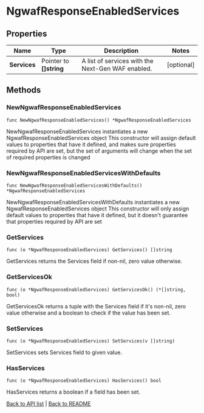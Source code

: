 # NgwafResponseEnabledServices

## Properties

Name | Type | Description | Notes
------------ | ------------- | ------------- | -------------
**Services** | Pointer to **[]string** | A list of services with the Next-Gen WAF enabled. | [optional] 

## Methods

### NewNgwafResponseEnabledServices

`func NewNgwafResponseEnabledServices() *NgwafResponseEnabledServices`

NewNgwafResponseEnabledServices instantiates a new NgwafResponseEnabledServices object
This constructor will assign default values to properties that have it defined,
and makes sure properties required by API are set, but the set of arguments
will change when the set of required properties is changed

### NewNgwafResponseEnabledServicesWithDefaults

`func NewNgwafResponseEnabledServicesWithDefaults() *NgwafResponseEnabledServices`

NewNgwafResponseEnabledServicesWithDefaults instantiates a new NgwafResponseEnabledServices object
This constructor will only assign default values to properties that have it defined,
but it doesn't guarantee that properties required by API are set

### GetServices

`func (o *NgwafResponseEnabledServices) GetServices() []string`

GetServices returns the Services field if non-nil, zero value otherwise.

### GetServicesOk

`func (o *NgwafResponseEnabledServices) GetServicesOk() (*[]string, bool)`

GetServicesOk returns a tuple with the Services field if it's non-nil, zero value otherwise
and a boolean to check if the value has been set.

### SetServices

`func (o *NgwafResponseEnabledServices) SetServices(v []string)`

SetServices sets Services field to given value.

### HasServices

`func (o *NgwafResponseEnabledServices) HasServices() bool`

HasServices returns a boolean if a field has been set.


[Back to API list](../README.md#documentation-for-api-endpoints) | [Back to README](../README.md)


